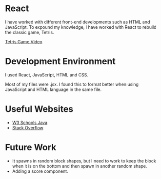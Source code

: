 # React

I have worked with different front-end developments such as HTML and JavaScript. To expound my knowledge, I have worked with React to rebuild the classic game, Tetris.

[Tetris Game Video](https://youtu.be/lpiCSgIKh2k)

# Development Environment

I used React, JavaScript, HTML and CSS.

Most of my files were .jsx.  I found this to format better when using JavaScript and HTML language in the same file.

# Useful Websites

* [W3 Schools Java](https://www.w3schools.com/java/)
* [Stack Overflow](https://stackoverflow.com/)

# Future Work

* It spawns in random block shapes, but I need to work to keep the block when it is on the bottom and then spawn in another random shape.
* Adding a score component.
